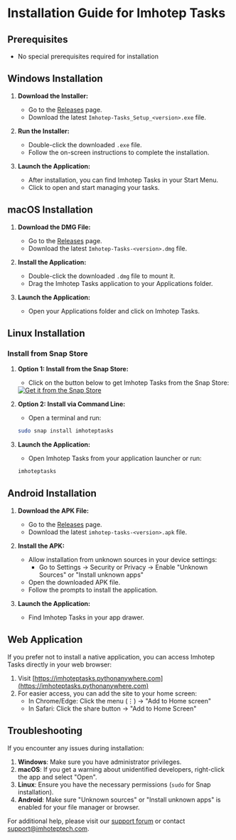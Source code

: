 # Installation Guide for Imhotep Tasks

## Prerequisites
- No special prerequisites required for installation

## Windows Installation

1. **Download the Installer:**
   - Go to the [Releases](https://github.com/Imhotep-Tech/imhotep_tasks/releases) page.
   - Download the latest `Imhotep-Tasks_Setup_<version>.exe` file.

2. **Run the Installer:**
   - Double-click the downloaded `.exe` file.
   - Follow the on-screen instructions to complete the installation.

3. **Launch the Application:**
   - After installation, you can find Imhotep Tasks in your Start Menu.
   - Click to open and start managing your tasks.

## macOS Installation

1. **Download the DMG File:**
   - Go to the [Releases](https://github.com/Imhotep-Tech/imhotep_tasks/releases) page.
   - Download the latest `Imhotep-Tasks-<version>.dmg` file.

2. **Install the Application:**
   - Double-click the downloaded `.dmg` file to mount it.
   - Drag the Imhotep Tasks application to your Applications folder.

3. **Launch the Application:**
   - Open your Applications folder and click on Imhotep Tasks.

## Linux Installation

### Install from Snap Store
1. **Option 1: Install from the Snap Store:**
   - Click on the button below to get Imhotep Tasks from the Snap Store:
   
   <a href="https://snapcraft.io/imhoteptasks">
     <img alt="Get it from the Snap Store" src="https://snapcraft.io/static/images/badges/en/snap-store-black.svg" />
   </a>

2. **Option 2: Install via Command Line:**
   - Open a terminal and run:
   ```sh
   sudo snap install imhoteptasks
   ```

3. **Launch the Application:**
   - Open Imhotep Tasks from your application launcher or run:
   ```sh
   imhoteptasks
   ```

## Android Installation

1. **Download the APK File:**
   - Go to the [Releases](https://github.com/Imhotep-Tech/imhotep_tasks/releases) page.
   - Download the latest `imhotep-tasks-<version>.apk` file.

2. **Install the APK:**
   - Allow installation from unknown sources in your device settings:
     - Go to Settings → Security or Privacy → Enable "Unknown Sources" or "Install unknown apps"
   - Open the downloaded APK file.
   - Follow the prompts to install the application.

3. **Launch the Application:**
   - Find Imhotep Tasks in your app drawer.

## Web Application

If you prefer not to install a native application, you can access Imhotep Tasks directly in your web browser:

1. Visit [https://imhoteptasks.pythonanywhere.com](https://imhoteptasks.pythonanywhere.com)
2. For easier access, you can add the site to your home screen:
   - In Chrome/Edge: Click the menu (⋮) → "Add to Home screen"
   - In Safari: Click the share button → "Add to Home Screen"

## Troubleshooting

If you encounter any issues during installation:

1. **Windows**: Make sure you have administrator privileges.
2. **macOS**: If you get a warning about unidentified developers, right-click the app and select "Open".
3. **Linux**: Ensure you have the necessary permissions (`sudo` for Snap installation).
4. **Android**: Make sure "Unknown sources" or "Install unknown apps" is enabled for your file manager or browser.

For additional help, please visit our [support forum](https://github.com/Imhotep-Tech/imhotep_tasks/issues) or contact support@imhoteptech.com.